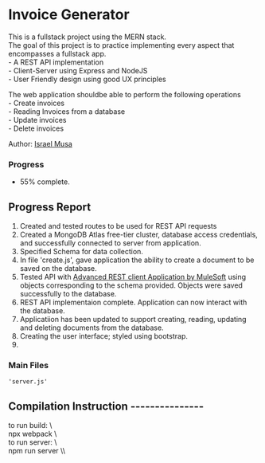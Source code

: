# Invoice Generator
This is a fullstack project using the MERN stack. 
<br />The goal of this project is to practice implementing every aspect that encompasses a fullstack app.
<br />    - A REST API implementation
<br />    - Client-Server using Express and NodeJS
<br />    - User Friendly design using good UX principles

The web application shouldbe able to perform the following operations
<br />    - Create invoices 
<br />    - Reading Invoices from a database
<br />    - Update invoices
<br />    - Delete invoices

Author: [Israel Musa](https://github.com/justmrisrael/)
### Progress
 - 55% complete. 

## Progress Report
1. Created and tested routes to be used for REST API requests
2. Created a MongoDB Atlas free-tier cluster, database access credentials, and successfully connected to server from application.
3. Specified Schema for data collection.
4. In file 'create.js', gave application the ability to create a document to be saved on the database.
5. Tested API with [Advanced REST client Application by MuleSoft](https://install.advancedrestclient.com/install/) using objects corresponding to the schema provided. 
    Objects were saved successfully to the database. 
6. REST API implementaion complete. Application can now interact with the database.
7. Applicatiion has been updated to support creating, reading, updating and deleting documents from the database.
9. Creating the user interface; styled using bootstrap.
10. 

### Main Files
    'server.js'


## Compilation Instruction ---------------
to run build:
\\\
npx webpack
\\\
to run server:
\\\
npm run server
\\\


